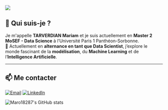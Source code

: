 <img src="https://capsule-render.vercel.app/api?type=waving&color=ece9e6,ffffff&height=160&section=header&text=Bienvenue%20sur%20mon%20GitHub%20🚀&fontSize=35&fontColor=000000" />

## 🧠 Qui suis-je ?

Je m'appelle **TARVERDIAN Mariam** et je suis actuellement en **Master 2 MoSEF - Data Science** à l’Université Paris 1 Panthéon-Sorbonne.  
🚀 Actuellement en **alternance en tant que Data Scientist**, j’explore le monde fascinant de la **modélisation**, du **Machine Learning** et de l’**Intelligence Artificielle**.

---

## 📫 Me contacter

[![Email](https://img.shields.io/badge/Email-tarverdian.bureau@gmail.com-blue?style=for-the-badge&logo=gmail)](mailto:tarverdian.bureau@gmail.com)
[![LinkedIn](https://img.shields.io/badge/LinkedIn-Connect-blue?style=for-the-badge&logo=linkedin)](https://www.linkedin.com/in/ton-profil-linkedin)

![Maro18287's GitHub stats](https://github-readme-stats.vercel.app/api?username=Maro18287&show_icons=true&theme=gruvbox)
